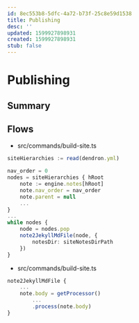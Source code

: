 ```yaml
---
id: 8ec553b8-5dfc-4a72-b73f-25c8e59d1538
title: Publishing
desc: ''
updated: 1599927898931
created: 1599927898931
stub: false
---
```


# Publishing
## Summary

## Flows

- src/commands/build-site.ts
```ts
siteHierarchies := read(dendron.yml)

nav_order = 0
nodes = siteHierarchies { hRoot
    note := engine.notes[hRoot]
    note.nav_order = nav_order
    note.parent = null
    ...
}
...
while nodes {
    node = nodes.pop
    note2JekyllMdFile(node, {
        notesDir: siteNotesDirPath
    })
}

```

- src/commands/build-site.ts
```ts
note2JekyllMdFile {
    ...
    note.body = getProcessor()
        ...
        .process(note.body)
}
```
